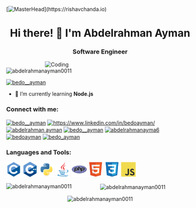 [![MasterHead](https://1.bp.blogspot.com/-7A4WynwLsM...)](https://rishavchanda.io)
<h1 align="center">Hi there! 👋 I'm Abdelrahman Ayman</h1>
<h3 align="center">Software Engineer</h3>

<p align="left">
  <img align="right" alt="Coding" width="400" src="https://media.giphy.com/media/v1.Y2lkPTc5MGI3NjExOW4wMHk2bXBzYzFmcWwxdTI3Z2E3b3Q3dnE1M3NoZ2xqdG53eHJvdiZlcD12MV9pbnRlcm5hbF9naWZfYnlfaWQmY3Q9Zw/iIqmM5tTjmpOB9mpbn/giphy.gif">
  <img src="https://komarev.com/ghpvc/?username=abdelrahmanayman0011&label=Profile%20views&color=0e75b6&style=flat" alt="abdelrahmanayman0011" />
</p>

<p align="left">
  <a href="https://twitter.com/bedo__ayman" target="blank"><img src="https://img.shields.io/twitter/follow/bedo__ayman?logo=twitter&style=for-the-badge" alt="bedo__ayman" /></a>
</p>

- 🌱 I’m currently learning **Node.js**

<h3 align="left">Connect with me:</h3>
<p align="left">
  <a href="https://twitter.com/bedo__ayman" target="blank"><img align="center" src="https://raw.githubusercontent.com/rahuldkjain/github-profile-readme-generator/master/src/images/icons/Social/twitter.svg" alt="bedo__ayman" height="30" width="40" /></a>
  <a href="https://linkedin.com/in/https://www.linkedin.com/in/bedoayman/" target="blank"><img align="center" src="https://raw.githubusercontent.com/rahuldkjain/github-profile-readme-generator/master/src/images/icons/Social/linked-in-alt.svg" alt="https://www.linkedin.com/in/bedoayman/" height="30" width="40" /></a>
  <a href="https://fb.com/abdelrahman ayman" target="blank"><img align="center" src="https://raw.githubusercontent.com/rahuldkjain/github-profile-readme-generator/master/src/images/icons/Social/facebook.svg" alt="abdelrahman ayman" height="30" width="40" /></a>
  <a href="https://instagram.com/bedo__ayman" target="blank"><img align="center" src="https://raw.githubusercontent.com/rahuldkjain/github-profile-readme-generator/master/src/images/icons/Social/instagram.svg" alt="bedo__ayman" height="30" width="40" /></a>
  <a href="https://www.hackerrank.com/abdelrahmanayma6" target="blank"><img align="center" src="https://raw.githubusercontent.com/rahuldkjain/github-profile-readme-generator/master/src/images/icons/Social/hackerrank.svg" alt="abdelrahmanayma6" height="30" width="40" /></a>
  <a href="https://codeforces.com/profile/bedoayman" target="blank"><img align="center" src="https://raw.githubusercontent.com/rahuldkjain/github-profile-readme-generator/master/src/images/icons/Social/codeforces.svg" alt="bedoayman" height="30" width="40" /></a>
  <a href="https://www.leetcode.com/bedo_ayman" target="blank"><img align="center" src="https://raw.githubusercontent.com/rahuldkjain/github-profile-readme-generator/master/src/images/icons/Social/leet-code.svg" alt="bedo_ayman" height="30" width="40" /></a>
</p>
<h3 align="left">Languages and Tools:</h3>
<p align="left">
  <img src="https://raw.githubusercontent.com/devicons/devicon/master/icons/c/c-original.svg" alt="C" width="40" height="40"/>
<img src="https://raw.githubusercontent.com/devicons/devicon/master/icons/cplusplus/cplusplus-original.svg" alt="C++" width="40" height="40"/>
  <img src="https://raw.githubusercontent.com/devicons/devicon/master/icons/python/python-original.svg" alt="Python" width="40" height="40"/>
  <img src="https://raw.githubusercontent.com/devicons/devicon/master/icons/java/java-original.svg" alt="Java" width="40" height="40"/>
  <img src="https://raw.githubusercontent.com/devicons/devicon/master/icons/php/php-original.svg" alt="PHP" width="40" height="40"/>
  <img src="https://raw.githubusercontent.com/devicons/devicon/master/icons/html5/html5-original.svg" alt="HTML5" width="40" height="40"/>
  <img src="https://raw.githubusercontent.com/devicons/devicon/master/icons/css3/css3-original.svg" alt="CSS3" width="40" height="40"/>
  <img src="https://raw.githubusercontent.com/devicons/devicon/master/icons/javascript/javascript-original.svg" alt="JavaScript" width="40" height="40"/>
</p>


<p align="center">
  <img align="left" src="https://github-readme-stats.vercel.app/api/top-langs?username=abdelrahmanayman0011&show_icons=true&locale=en&layout=compact" alt="abdelrahmanayman0011" />
  <img align="center" src="https://github-readme-stats.vercel.app/api?username=abdelrahmanayman0011&show_icons=true&locale=en" alt="abdelrahmanayman0011" />
</p>

<p align="center">
  <img align="center" src="https://github-readme-streak-stats.herokuapp.com/?user=abdelrahmanayman0011&" alt="abdelrahmanayman0011" />
</p>
